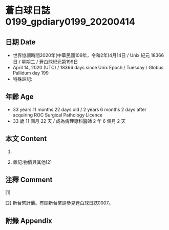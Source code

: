 # 蒼白球日誌0199_gpdiary0199_20200414 #

## 日期 Date ##

* 世界協調時間2020年(中華民國109年，令和2年)4月14日 / Unix 紀元 18366 日 / 星期二 / 蒼白球紀元第199日
* April 14, 2020 (UTC) / 18366 days since Unix Epoch / Tuesday / Globus Pallidum day 199
* 特殊註記:

## 年齡 Age ##

* 33 years 11 months 22 days old / 2 years 6 months 2 days after acquiring ROC Surgical Pathology Licence
* 33 歲 11 個月 22 天 / 成為病理專科醫師 2 年 6 個月 2 天

## 本文 Content ##

1. 

    
2. 雜記:物價與其他[2]

    

## 注釋 Comment ##

[1] 


[2] 新台幣計價。有關新台幣請參見蒼白球日誌0007。



## 附錄 Appendix ##

